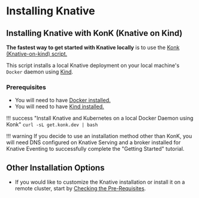 # Installing Knative


## Installing Knative with KonK (Knative on Kind)
**The fastest way to get started with Knative locally** is to use the <a href= "https://konk.dev" target="blank_">Konk (Knative-on-kind) script.</a>

This script installs a local Knative deployment on your local machine's `Docker` daemon using [Kind](https://kind.sigs.k8s.io/).

### Prerequisites
- You will need to have [Docker installed.](https://docs.docker.com/get-docker/)
- You will need to have [Kind installed.](https://kind.sigs.k8s.io/docs/user/quick-start/)

!!! success "Install Knative and Kubernetes on a local Docker Daemon using Konk"
    ```
    curl -sL get.konk.dev | bash
    ```

!!! warning
    If you decide to use an installation method other than KonK, you will need DNS configured on Knative Serving and a broker installed for Knative Eventing to successfully complete the "Getting Started" tutorial.

## Other Installation Options
  - If you would like to customize the Knative installation or install it on a remote cluster, start by [Checking the Pre-Requisites](./install/prerequisites.md).
